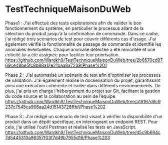 # TestTechniqueMaisonDuWeb
Phase1 :  J'ai effectué des tests exploratoires afin de valider le bon fonctionnement du système, en particulier le processus allant de la sélection du produit jusqu'à la confirmation de commande. Dans ce cadre, j'ai rédigé trois scénarios de test pour couvrir différents cas d'usage. J'ai également vérifié la fonctionnalité de passage de commande et identifié les anomalies éventuelles. Chaque anomalie détectée a été remontée et une criticité lui a été assignée pour faciliter leur priorisation.
https://github.com/Wardkh9/TestTechniqueMaisonDuWeb/tree/2b8570cd9769ce48be5fc8b88a12e21baa8a7239/Phase%201

Phase 2 : J'ai automatisé un scénario de test afin d'optimiser les processus de validation. J'ai également réalisé la dockerisation du projet, garantissant ainsi une exécution cohérente et isolée dans différents environnements. De plus, j'ai pris en charge l'hébergement du projet sur Git, facilitant la gestion du code source et la collaboration au sein de l’équipe.
https://github.com/Wardkh9/TestTechniqueMaisonDuWeb/tree/a16167d9c9237c7545ca906aa24d15143726ffbf/Phase%202

Phase 3 : J'ai rédigé un scénario de test visant à vérifier la disponibilité d'un produit dans un dépôt spécifique, en interrogeant un endpoint REST. Pour cela, j'ai utilisé l'outil Postman et réalisé les tests en JavaScript.
https://github.com/Wardkh9/TestTechniqueMaisonDuWeb/tree/d5c9b684c7d5445310a96357f03f7d49b7955d16/Phase%203
